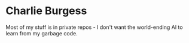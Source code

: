 # Charlie Burgess
Most of my stuff is in private repos - I don't want the world-ending AI to learn from my garbage code.
